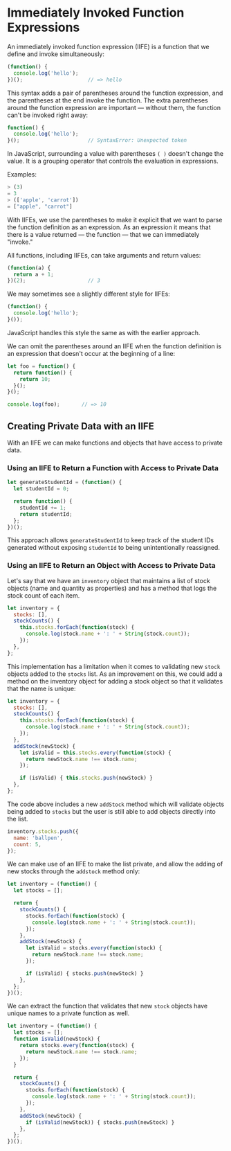 # Immediately Invoked Function Expressions
An immediately invoked function expression (IIFE) is a function that we define and invoke simultaneously:
```js
(function() {
  console.log('hello');
})();                     // => hello
```

This syntax adds a pair of parentheses around the function expression, and the parentheses at the end invoke the function. The extra parentheses around the function expression are important — without them, the function can't be invoked right away:
```js
function() {
  console.log('hello');
}();                      // SyntaxError: Unexpected token
```

In JavaScript, surrounding a value with parentheses `( )` doesn't change the value. It is a grouping operator that controls the evaluation in expressions.

Examples:
```js
> (3)
= 3
> (['apple', 'carrot'])
= ["apple", "carrot"]
```

With IIFEs, we use the parentheses to make it explicit that we want to parse the function definition as an expression. As an expression it means that there is a value returned — the function — that we can immediately "invoke."

All functions, including IIFEs, can take arguments and return values:
```js
(function(a) {
  return a + 1;
})(2);                    // 3
```

We may sometimes see a slightly different style for IIFEs:
```js
(function() {
  console.log('hello');
}());
```
JavaScript handles this style the same as with the earlier approach.


We can omit the parentheses around an IIFE when the function definition is an expression that doesn't occur at the beginning of a line:
```js
let foo = function() {
  return function() {
    return 10;
  }();
}();

console.log(foo);       // => 10
```

## Creating Private Data with an IIFE
With an IIFE we can make functions and objects that have access to private data.

### Using an IIFE to Return a Function with Access to Private Data
```js
let generateStudentId = (function() {
  let studentId = 0;

  return function() {
    studentId += 1;
    return studentId;
  };
})();
```
This approach allows `generateStudentId` to keep track of the student IDs generated without exposing `studentId` to being unintentionally reassigned.

### Using an IIFE to Return an Object with Access to Private Data
Let's say that we have an `inventory` object that maintains a list of stock objects (name and quantity as properties) and has a method that logs the stock count of each item.
```js
let inventory = {
  stocks: [],
  stockCounts() {
    this.stocks.forEach(function(stock) {
      console.log(stock.name + ': ' + String(stock.count));
    });
  },
};
```
This implementation has a limitation when it comes to validating new `stock` objects added to the `stocks` list. 
As an improvement on this, we could add a method on the inventory object for adding a stock object so that it validates that the name is unique:
```js
let inventory = {
  stocks: [],
  stockCounts() {
    this.stocks.forEach(function(stock) {
      console.log(stock.name + ': ' + String(stock.count));
    });
  },
  addStock(newStock) {
    let isValid = this.stocks.every(function(stock) {
      return newStock.name !== stock.name;
    });

    if (isValid) { this.stocks.push(newStock) }
  },
};
```
The code above includes a new `addStock` method which will validate objects being added to `stocks` but the user is still able to add objects directly into the list.
```js
inventory.stocks.push({
  name: 'ballpen',
  count: 5,
});
```

We can make use of an IIFE to make the list private, and allow the adding of new stocks through the `addstock` method only:
```js
let inventory = (function() {
  let stocks = [];

  return {
    stockCounts() {
      stocks.forEach(function(stock) {
        console.log(stock.name + ': ' + String(stock.count));
      });
    },
    addStock(newStock) {
      let isValid = stocks.every(function(stock) {
        return newStock.name !== stock.name;
      });

      if (isValid) { stocks.push(newStock) }
    },
  };
})();
```

We can extract the function that validates that new `stock` objects have unique names to a private function as well.
```js
let inventory = (function() {
  let stocks = [];
  function isValid(newStock) {
    return stocks.every(function(stock) {
      return newStock.name !== stock.name;
    });
  }

  return {
    stockCounts() {
      stocks.forEach(function(stock) {
        console.log(stock.name + ': ' + String(stock.count));
      });
    },
    addStock(newStock) {
      if (isValid(newStock)) { stocks.push(newStock) }
    },
  };
})();
```